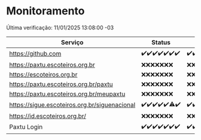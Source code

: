 # Monitoramento

Última verificação: 11/01/2025 13:08:00 -03

|Serviço|Status|Últimas 24h|
|---|---|---|
|https://github.com|<span title="2025-01-04: OK=23">✔️</span><span title="2025-01-05: OK=23">✔️</span><span title="2025-01-06: OK=23">✔️</span><span title="2025-01-07: OK=22">✔️</span><span title="2025-01-08: OK=23">✔️</span><span title="2025-01-09: OK=23">✔️</span><span title="2025-01-10: OK=15">✔️</span>|<span title="10/01/2025 13:10:00 -03 : 200">✔️</span><span title="10/01/2025 14:07:00 -03 : 200">✔️</span><span title="10/01/2025 15:11:00 -03 : 200">✔️</span><span title="10/01/2025 16:06:00 -03 : 200">✔️</span><span title="10/01/2025 17:09:00 -03 : 200">✔️</span><span title="10/01/2025 18:07:00 -03 : 200">✔️</span><span title="10/01/2025 19:07:00 -03 : 200">✔️</span><span title="10/01/2025 20:07:00 -03 : 200">✔️</span><span title="10/01/2025 21:40:00 -03 : 200">✔️</span><span title="10/01/2025 23:10:00 -03 : 200">✔️</span><span title="11/01/2025 00:14:00 -03 : 200">✔️</span><span title="11/01/2025 01:10:00 -03 : 200">✔️</span><span title="11/01/2025 02:07:00 -03 : 200">✔️</span><span title="11/01/2025 03:10:00 -03 : 200">✔️</span><span title="11/01/2025 04:07:00 -03 : 200">✔️</span><span title="11/01/2025 05:09:00 -03 : 200">✔️</span><span title="11/01/2025 06:07:00 -03 : 200">✔️</span><span title="11/01/2025 07:07:00 -03 : 200">✔️</span><span title="11/01/2025 08:05:00 -03 : 200">✔️</span><span title="11/01/2025 09:14:00 -03 : 200">✔️</span><span title="11/01/2025 10:12:00 -03 : 200">✔️</span><span title="11/01/2025 11:06:00 -03 : 200">✔️</span><span title="11/01/2025 12:06:00 -03 : 200">✔️</span><span title="11/01/2025 13:08:00 -03 : 200">✔️</span>|
|https://paxtu.escoteiros.org.br|<span title="2025-01-04: Falhas=23">❌</span><span title="2025-01-05: Falhas=23">❌</span><span title="2025-01-06: Falhas=23">❌</span><span title="2025-01-07: Falhas=22">❌</span><span title="2025-01-08: Falhas=23">❌</span><span title="2025-01-09: Falhas=23">❌</span><span title="2025-01-10: Falhas=15">❌</span>|<span title="10/01/2025 13:10:00 -03 : 403">❌</span><span title="10/01/2025 14:07:00 -03 : 403">❌</span><span title="10/01/2025 15:11:00 -03 : 403">❌</span><span title="10/01/2025 16:06:00 -03 : 403">❌</span><span title="10/01/2025 17:09:00 -03 : 403">❌</span><span title="10/01/2025 18:07:00 -03 : 403">❌</span><span title="10/01/2025 19:07:00 -03 : 403">❌</span><span title="10/01/2025 20:07:00 -03 : 403">❌</span><span title="10/01/2025 21:40:00 -03 : 403">❌</span><span title="10/01/2025 23:10:00 -03 : 403">❌</span><span title="11/01/2025 00:14:00 -03 : 403">❌</span><span title="11/01/2025 01:10:00 -03 : 403">❌</span><span title="11/01/2025 02:07:00 -03 : 403">❌</span><span title="11/01/2025 03:10:00 -03 : 403">❌</span><span title="11/01/2025 04:07:00 -03 : 403">❌</span><span title="11/01/2025 05:09:00 -03 : 403">❌</span><span title="11/01/2025 06:07:00 -03 : 403">❌</span><span title="11/01/2025 07:07:00 -03 : 403">❌</span><span title="11/01/2025 08:05:00 -03 : 403">❌</span><span title="11/01/2025 09:14:00 -03 : 403">❌</span><span title="11/01/2025 10:12:00 -03 : 403">❌</span><span title="11/01/2025 11:06:00 -03 : 403">❌</span><span title="11/01/2025 12:06:00 -03 : 403">❌</span><span title="11/01/2025 13:08:00 -03 : 403">❌</span>|
|https://escoteiros.org.br|<span title="2025-01-04: Falhas=23">❌</span><span title="2025-01-05: Falhas=23">❌</span><span title="2025-01-06: Falhas=23">❌</span><span title="2025-01-07: Falhas=22">❌</span><span title="2025-01-08: Falhas=23">❌</span><span title="2025-01-09: Falhas=23">❌</span><span title="2025-01-10: Falhas=15">❌</span>|<span title="10/01/2025 13:10:00 -03 : 403">❌</span><span title="10/01/2025 14:07:00 -03 : 403">❌</span><span title="10/01/2025 15:11:00 -03 : 403">❌</span><span title="10/01/2025 16:06:00 -03 : 403">❌</span><span title="10/01/2025 17:09:00 -03 : 403">❌</span><span title="10/01/2025 18:07:00 -03 : 403">❌</span><span title="10/01/2025 19:07:00 -03 : 403">❌</span><span title="10/01/2025 20:07:00 -03 : 403">❌</span><span title="10/01/2025 21:40:00 -03 : 403">❌</span><span title="10/01/2025 23:10:00 -03 : 403">❌</span><span title="11/01/2025 00:14:00 -03 : 403">❌</span><span title="11/01/2025 01:10:00 -03 : 403">❌</span><span title="11/01/2025 02:07:00 -03 : 403">❌</span><span title="11/01/2025 03:10:00 -03 : 403">❌</span><span title="11/01/2025 04:07:00 -03 : 403">❌</span><span title="11/01/2025 05:09:00 -03 : 403">❌</span><span title="11/01/2025 06:07:00 -03 : 403">❌</span><span title="11/01/2025 07:07:00 -03 : 403">❌</span><span title="11/01/2025 08:05:00 -03 : 403">❌</span><span title="11/01/2025 09:14:00 -03 : 403">❌</span><span title="11/01/2025 10:12:00 -03 : 403">❌</span><span title="11/01/2025 11:06:00 -03 : 403">❌</span><span title="11/01/2025 12:06:00 -03 : 403">❌</span><span title="11/01/2025 13:08:00 -03 : 403">❌</span>|
|https://paxtu.escoteiros.org.br/paxtu|<span title="2025-01-04: Falhas=23">❌</span><span title="2025-01-05: Falhas=23">❌</span><span title="2025-01-06: Falhas=23">❌</span><span title="2025-01-07: Falhas=22">❌</span><span title="2025-01-08: Falhas=23">❌</span><span title="2025-01-09: Falhas=23">❌</span><span title="2025-01-10: Falhas=15">❌</span>|<span title="10/01/2025 13:10:00 -03 : 403">❌</span><span title="10/01/2025 14:07:00 -03 : 403">❌</span><span title="10/01/2025 15:11:00 -03 : 403">❌</span><span title="10/01/2025 16:06:00 -03 : 403">❌</span><span title="10/01/2025 17:09:00 -03 : 403">❌</span><span title="10/01/2025 18:07:00 -03 : 403">❌</span><span title="10/01/2025 19:07:00 -03 : 403">❌</span><span title="10/01/2025 20:07:00 -03 : 403">❌</span><span title="10/01/2025 21:40:00 -03 : 403">❌</span><span title="10/01/2025 23:10:00 -03 : 403">❌</span><span title="11/01/2025 00:14:00 -03 : 403">❌</span><span title="11/01/2025 01:10:00 -03 : 403">❌</span><span title="11/01/2025 02:07:00 -03 : 403">❌</span><span title="11/01/2025 03:10:00 -03 : 403">❌</span><span title="11/01/2025 04:07:00 -03 : 403">❌</span><span title="11/01/2025 05:09:00 -03 : 403">❌</span><span title="11/01/2025 06:07:00 -03 : 403">❌</span><span title="11/01/2025 07:07:00 -03 : 403">❌</span><span title="11/01/2025 08:05:00 -03 : 403">❌</span><span title="11/01/2025 09:14:00 -03 : 403">❌</span><span title="11/01/2025 10:12:00 -03 : 403">❌</span><span title="11/01/2025 11:06:00 -03 : 403">❌</span><span title="11/01/2025 12:06:00 -03 : 403">❌</span><span title="11/01/2025 13:08:00 -03 : 403">❌</span>|
|https://paxtu.escoteiros.org.br/meupaxtu|<span title="2025-01-04: Falhas=23">❌</span><span title="2025-01-05: Falhas=23">❌</span><span title="2025-01-06: Falhas=23">❌</span><span title="2025-01-07: Falhas=22">❌</span><span title="2025-01-08: Falhas=23">❌</span><span title="2025-01-09: Falhas=23">❌</span><span title="2025-01-10: Falhas=15">❌</span>|<span title="10/01/2025 13:10:00 -03 : 403">❌</span><span title="10/01/2025 14:07:00 -03 : 403">❌</span><span title="10/01/2025 15:11:00 -03 : 403">❌</span><span title="10/01/2025 16:06:00 -03 : 403">❌</span><span title="10/01/2025 17:09:00 -03 : 403">❌</span><span title="10/01/2025 18:07:00 -03 : 403">❌</span><span title="10/01/2025 19:07:00 -03 : 403">❌</span><span title="10/01/2025 20:07:00 -03 : 403">❌</span><span title="10/01/2025 21:40:00 -03 : 403">❌</span><span title="10/01/2025 23:10:00 -03 : 403">❌</span><span title="11/01/2025 00:14:00 -03 : 403">❌</span><span title="11/01/2025 01:10:00 -03 : 403">❌</span><span title="11/01/2025 02:07:00 -03 : 403">❌</span><span title="11/01/2025 03:10:00 -03 : 403">❌</span><span title="11/01/2025 04:07:00 -03 : 403">❌</span><span title="11/01/2025 05:09:00 -03 : 403">❌</span><span title="11/01/2025 06:07:00 -03 : 403">❌</span><span title="11/01/2025 07:07:00 -03 : 403">❌</span><span title="11/01/2025 08:05:00 -03 : 403">❌</span><span title="11/01/2025 09:14:00 -03 : 403">❌</span><span title="11/01/2025 10:12:00 -03 : 403">❌</span><span title="11/01/2025 11:06:00 -03 : 403">❌</span><span title="11/01/2025 12:06:00 -03 : 403">❌</span><span title="11/01/2025 13:08:00 -03 : 403">❌</span>|
|https://sigue.escoteiros.org.br/siguenacional|<span title="2025-01-04: OK=23">✔️</span><span title="2025-01-05: OK=23">✔️</span><span title="2025-01-06: OK=23">✔️</span><span title="2025-01-07: OK=22">✔️</span><span title="2025-01-08: OK=23">✔️</span><span title="2025-01-09: OK=22, Falhas=1">⚠️</span><span title="2025-01-10: OK=15">✔️</span>|<span title="10/01/2025 13:10:00 -03 : 200">✔️</span><span title="10/01/2025 14:07:00 -03 : 200">✔️</span><span title="10/01/2025 15:11:00 -03 : 200">✔️</span><span title="10/01/2025 16:06:00 -03 : 200">✔️</span><span title="10/01/2025 17:09:00 -03 : 200">✔️</span><span title="10/01/2025 18:07:00 -03 : 200">✔️</span><span title="10/01/2025 19:07:00 -03 : 200">✔️</span><span title="10/01/2025 20:07:00 -03 : 200">✔️</span><span title="10/01/2025 21:40:00 -03 : 200">✔️</span><span title="10/01/2025 23:10:00 -03 : 200">✔️</span><span title="11/01/2025 00:14:00 -03 : 200">✔️</span><span title="11/01/2025 01:10:00 -03 : 200">✔️</span><span title="11/01/2025 02:07:00 -03 : 200">✔️</span><span title="11/01/2025 03:10:00 -03 : 200">✔️</span><span title="11/01/2025 04:07:00 -03 : 200">✔️</span><span title="11/01/2025 05:09:00 -03 : 200">✔️</span><span title="11/01/2025 06:07:00 -03 : 200">✔️</span><span title="11/01/2025 07:07:00 -03 : 200">✔️</span><span title="11/01/2025 08:05:00 -03 : 200">✔️</span><span title="11/01/2025 09:14:00 -03 : 200">✔️</span><span title="11/01/2025 10:12:00 -03 : 200">✔️</span><span title="11/01/2025 11:06:00 -03 : 200">✔️</span><span title="11/01/2025 12:06:00 -03 : 200">✔️</span><span title="11/01/2025 13:08:00 -03 : 200">✔️</span>|
|https://id.escoteiros.org.br/|<span title="2025-01-04: Falhas=23">❌</span><span title="2025-01-05: Falhas=23">❌</span><span title="2025-01-06: Falhas=23">❌</span><span title="2025-01-07: Falhas=22">❌</span><span title="2025-01-08: Falhas=23">❌</span><span title="2025-01-09: Falhas=23">❌</span><span title="2025-01-10: Falhas=15">❌</span>|<span title="10/01/2025 13:10:00 -03 : 403">❌</span><span title="10/01/2025 14:07:00 -03 : 403">❌</span><span title="10/01/2025 15:11:00 -03 : 403">❌</span><span title="10/01/2025 16:06:00 -03 : 403">❌</span><span title="10/01/2025 17:09:00 -03 : 403">❌</span><span title="10/01/2025 18:07:00 -03 : 403">❌</span><span title="10/01/2025 19:07:00 -03 : 403">❌</span><span title="10/01/2025 20:07:00 -03 : 403">❌</span><span title="10/01/2025 21:40:00 -03 : 403">❌</span><span title="10/01/2025 23:10:00 -03 : 403">❌</span><span title="11/01/2025 00:14:00 -03 : 403">❌</span><span title="11/01/2025 01:10:00 -03 : 403">❌</span><span title="11/01/2025 02:07:00 -03 : 403">❌</span><span title="11/01/2025 03:10:00 -03 : 403">❌</span><span title="11/01/2025 04:07:00 -03 : 403">❌</span><span title="11/01/2025 05:09:00 -03 : 403">❌</span><span title="11/01/2025 06:07:00 -03 : 403">❌</span><span title="11/01/2025 07:07:00 -03 : 403">❌</span><span title="11/01/2025 08:05:00 -03 : 403">❌</span><span title="11/01/2025 09:14:00 -03 : 403">❌</span><span title="11/01/2025 10:12:00 -03 : 403">❌</span><span title="11/01/2025 11:06:00 -03 : 403">❌</span><span title="11/01/2025 12:06:00 -03 : 403">❌</span><span title="11/01/2025 13:08:00 -03 : 403">❌</span>|
|Paxtu Login|<span title="2025-01-04: OK=23">✔️</span><span title="2025-01-05: OK=23">✔️</span><span title="2025-01-06: OK=23">✔️</span><span title="2025-01-07: OK=22">✔️</span><span title="2025-01-08: OK=23">✔️</span><span title="2025-01-09: OK=23">✔️</span><span title="2025-01-10: OK=15">✔️</span>|<span title="10/01/2025 13:10:00 -03 : 200">✔️</span><span title="10/01/2025 14:07:00 -03 : 200">✔️</span><span title="10/01/2025 15:11:00 -03 : 200">✔️</span><span title="10/01/2025 16:06:00 -03 : 200">✔️</span><span title="10/01/2025 17:09:00 -03 : 200">✔️</span><span title="10/01/2025 18:07:00 -03 : 200">✔️</span><span title="10/01/2025 19:07:00 -03 : 200">✔️</span><span title="10/01/2025 20:07:00 -03 : 200">✔️</span><span title="10/01/2025 21:40:00 -03 : 200">✔️</span><span title="10/01/2025 23:10:00 -03 : 200">✔️</span><span title="11/01/2025 00:14:00 -03 : 200">✔️</span><span title="11/01/2025 01:10:00 -03 : 200">✔️</span><span title="11/01/2025 02:07:00 -03 : 200">✔️</span><span title="11/01/2025 03:10:00 -03 : 200">✔️</span><span title="11/01/2025 04:07:00 -03 : 200">✔️</span><span title="11/01/2025 05:09:00 -03 : 200">✔️</span><span title="11/01/2025 06:07:00 -03 : 200">✔️</span><span title="11/01/2025 07:07:00 -03 : 200">✔️</span><span title="11/01/2025 08:05:00 -03 : 200">✔️</span><span title="11/01/2025 09:14:00 -03 : 200">✔️</span><span title="11/01/2025 10:12:00 -03 : 200">✔️</span><span title="11/01/2025 11:06:00 -03 : 200">✔️</span><span title="11/01/2025 12:06:00 -03 : 200">✔️</span><span title="11/01/2025 13:08:00 -03 : 200">✔️</span>|
